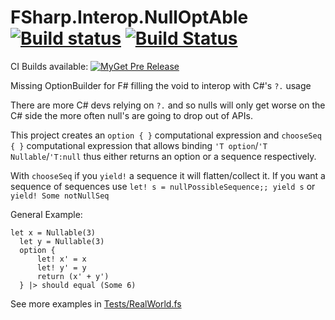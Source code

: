 # FSharp.Interop.NullOptAble [![Build status](https://ci.appveyor.com/api/projects/status/fr0n9r2qucbxrbyi?svg=true)](https://ci.appveyor.com/project/jbtule/fsharp-core-experimental-optionbuilder) [![Build Status](https://travis-ci.org/ekonbenefits/FSharp.Interop.NullOptAble.svg?branch=master)](https://travis-ci.org/ekonbenefits/FSharp.Interop.NullOptAble)

CI Builds available: [![MyGet Pre Release](https://img.shields.io/myget/ci-fsharp-optionbuilder/vpre/FSharp.Interop.NullOptAble.svg)](https://www.myget.org/feed/ci-fsharp-optionbuilder/package/nuget/FSharp.Interop.NullOptAble)

Missing OptionBuilder for F# filling the void to interop with  C#'s `?.` usage

There are more C# devs relying on `?.` and so nulls will only get worse on the C# side the more often null's are going to drop out of APIs.

This project creates an `option { }` computational expression and `chooseSeq { }` computational expression that allows binding `'T option`/`'T Nullable`/`'T:null` thus either returns an option or a sequence respectively.

With `chooseSeq` if you `yield!` a sequence it will flatten/collect it. If you want a sequence of sequences use `let! s = nullPossibleSequence;; yield s` or `yield! Some notNullSeq`


General Example:
```
let x = Nullable(3)
  let y = Nullable(3)
  option {
      let! x' = x
      let! y' = y
      return (x' + y')
  } |> should equal (Some 6)
```
See more examples in [Tests/RealWorld.fs](https://github.com/ekonbenefits/FSharp.Interop.NullOptAble/blob/master/tests/FSharp.Interop.NullOptAble.Tests/RealWorld.fs)
